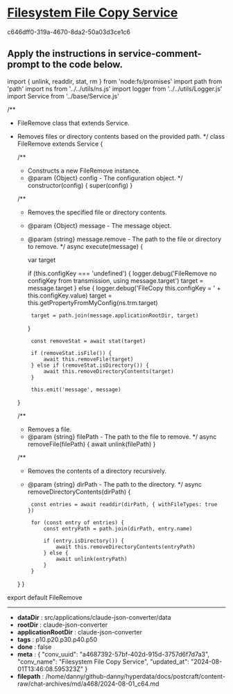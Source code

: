 # [Filesystem File Copy Service](https://claude.ai/chat/a4687392-57bf-402d-915d-3757d6f7d7a3)

c646dff0-319a-4670-8da2-50a03d3ce1c6

Apply the instructions in service-comment-prompt to the code below.
---
import { unlink, readdir, stat, rm } from 'node:fs/promises'
import path from 'path'
import ns from '../../utils/ns.js'
import logger from '../../utils/Logger.js'
import Service from '../base/Service.js'

/**
 * FileRemove class that extends Service.
 * Removes files or directory contents based on the provided path.
 */
class FileRemove extends Service {

    /**
     * Constructs a new FileRemove instance.
     * @param {Object} config - The configuration object.
     */
    constructor(config) {
        super(config)
    }

    /**
     * Removes the specified file or directory contents.
     * @param {Object} message - The message object.
     * @param {string} message.remove - The path to the file or directory to remove.
     */
    async execute(message) {
     
        var target

        if (this.configKey === 'undefined') {
            logger.debug('FileRemove no configKey from transmission, using message.target')
         target =   message.target
        } else {
            logger.debug('FileCopy this.configKey = ' + this.configKey.value)
            target = this.getPropertyFromMyConfig(ns.trm.target)

            target = path.join(message.applicationRootDir, target)

        }

            const removeStat = await stat(target)

            if (removeStat.isFile()) {
                await this.removeFile(target)
            } else if (removeStat.isDirectory()) {
                await this.removeDirectoryContents(target)
            }

            this.emit('message', message)
       
    }

    /**
     * Removes a file.
     * @param {string} filePath - The path to the file to remove.
     */
    async removeFile(filePath) {
            await unlink(filePath)
    }

    /**
     * Removes the contents of a directory recursively.
     * @param {string} dirPath - The path to the directory.
     */
    async removeDirectoryContents(dirPath) {
    
            const entries = await readdir(dirPath, { withFileTypes: true })

            for (const entry of entries) {
                const entryPath = path.join(dirPath, entry.name)

                if (entry.isDirectory()) {
                    await this.removeDirectoryContents(entryPath)
                } else {
                    await unlink(entryPath)
                }
            }
    }
}

export default FileRemove

---

* **dataDir** : src/applications/claude-json-converter/data
* **rootDir** : claude-json-converter
* **applicationRootDir** : claude-json-converter
* **tags** : p10.p20.p30.p40.p50
* **done** : false
* **meta** : {
  "conv_uuid": "a4687392-57bf-402d-915d-3757d6f7d7a3",
  "conv_name": "Filesystem File Copy Service",
  "updated_at": "2024-08-01T13:46:08.595323Z"
}
* **filepath** : /home/danny/github-danny/hyperdata/docs/postcraft/content-raw/chat-archives/md/a468/2024-08-01_c64.md